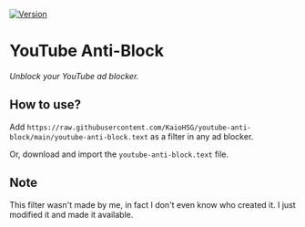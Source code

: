 [![Version](https://img.shields.io/badge/version-1-green)](https://raw.githubusercontent.com/KaioHSG/youtube-anti-block/main/youtube-anti-block.text)

# YouTube Anti-Block

*Unblock your YouTube ad blocker.*

## How to use?

Add `https://raw.githubusercontent.com/KaioHSG/youtube-anti-block/main/youtube-anti-block.text` as a filter in any ad blocker.

Or, download and import the `youtube-anti-block.text` file.

## Note

This filter wasn't made by me, in fact I don't even know who created it. I just modified it and made it available.
